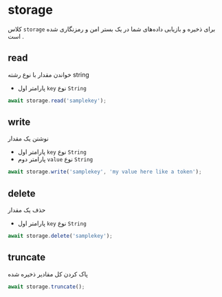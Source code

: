 # storage

کلاس `storage` برای ذخیره و بازیابی داده‌های شما در یک بستر امن و رمزنگاری شده است .

## read

خواندن مقدار با نوع رشته string
- پارامتر اول `key` نوع `String`

```javascript
await storage.read('samplekey');
```

## write

نوشتن یک مقدار
- پارامتر اول `key` نوع `String`
- پارامتر دوم `value` نوع `String`

```javascript
await storage.write('samplekey', 'my value here like a token');
```

## delete

حذف یک مقدار
- پارامتر اول `key` نوع `String`

```javascript
await storage.delete('samplekey');
```

## truncate
پاک کردن کل مقادیر ذخیره شده

```javascript
await storage.truncate();
```
